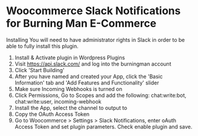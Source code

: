 # Woocommerce Slack Notifications for Burning Man E-Commerce

Installing
You will need to have administrator rights in Slack in order to be able to fully install this plugin.
1) Install & Activate plugin in Wordpress Plugins
2) Visit https://api.slack.com/ and log into the burningman account
3) Click 'Start Building'
4) After you have named and created your App, click the 'Basic Information' tab and 'Add Features and Functionality' slider
5) Make sure Incoming Webhooks is turned on 
6) Click Permissions, Go to Scopes and add the following: chat:write:bot, chat:write:user, incoming-webhook
7) Install the App, select the channel to output to
8) Copy the OAuth Access Token
9) Go to Woocommerce > Settings > Slack Notifications, enter oAuth Access Token and set plugin parameters. Check enable plugin and save.
